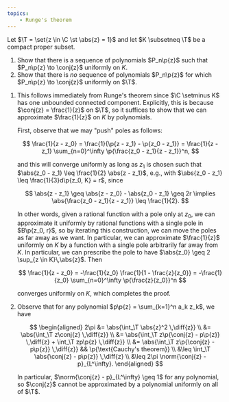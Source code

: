 ```yaml
---
topics:
    - Runge's theorem
---
```


<problem>

Let $\T = \set{z \in \C \st \abs{z} = 1}$ and let $K \subsetneq \T$ be a compact proper subset.

1. Show that there is a sequence of polynomials $P_n\p{z}$ such that $P_n\p{z} \to \conj{z}$ uniformly on $K$.
2. Show that there is _no_ sequence of polynomials $P_n\p{z}$ for which $P_n\p{z} \to \conj{z}$ uniformly on $\T$.

</problem>

<solution>

1. This follows immediately from Runge's theorem since $\C \setminus K$ has one unbounded connected component. Explicitly, this is because $\conj{z} = \frac{1}{z}$ on $\T$, so it suffices to show that we can approximate $\frac{1}{z}$ on $K$ by polynomials.

    First, observe that we may "push" poles as follows:

    $$
    \frac{1}{z - z_0}
        = \frac{1}{\p{z - z_1} - \p{z_0 - z_1}}
        = \frac{1}{z - z_1} \sum_{n=0}^\infty \p{\frac{z_0 - z_1}{z - z_1}}^n,
    $$

    and this will converge uniformly as long as $z_1$ is chosen such that $\abs{z_0 - z_1} \leq \frac{1}{2} \abs{z - z_1}$, e.g., with $\abs{z_0 - z_1} \leq \frac{1}{3}d\p{z_0, K} = r$, since

    $$
    \abs{z - z_1}
        \geq \abs{z - z_0} - \abs{z_0 - z_1}
        \geq 2r
    \implies
    \abs{\frac{z_0 - z_1}{z - z_1}} \leq \frac{1}{2}.
    $$

    In other words, given a rational function with a pole only at $z_0$, we can approximate it uniformly by rational functions with a single pole in $B\p{z_0, r}$, so by iterating this construction, we can move the poles as far away as we want. In particular, we can approximate $\frac{1}{z}$ uniformly on $K$ by a function with a single pole arbitrarily far away from $K$. In particular, we can prescribe the pole to have $\abs{z_0} \geq 2 \sup_{z \in K}\,\abs{z}$. Then

    $$
    \frac{1}{z - z_0}
        = -\frac{1}{z_0} \frac{1}{1 - \frac{z}{z_0}}
        = -\frac{1}{z_0} \sum_{n=0}^\infty \p{\frac{z}{z_0}}^n
    $$

    converges uniformly on $K$, which completes the proof.

2. Observe that for any polynomial $p\p{z} = \sum_{k=1}^n a_k z_k$, we have

    $$
    \begin{aligned}
        2\pi
            &= \abs{\int_\T \abs{z}^2 \,\diff{z}} \\
            &= \abs{\int_\T z\conj{z} \,\diff{z}} \\
            &= \abs{\int_\T z\p{\conj{z} - p\p{z}} \,\diff{z} + \int_\T zp\p{z} \,\diff{z}} \\
            &= \abs{\int_\T z\p{\conj{z} - p\p{z}} \,\diff{z}}
                && \p{\text{Cauchy's theorem}} \\
            &\leq \int_\T \abs{\conj{z} - p\p{z}} \,\diff{z} \\
            &\leq 2\pi \norm{\conj{z} - p}_{L^\infty}.
    \end{aligned}
    $$

    In particular, $\norm{\conj{z} - p}_{L^\infty} \geq 1$ for any polynomial, so $\conj{z}$ cannot be approximated by a polynomial uniformly on all of $\T$.

</solution>
